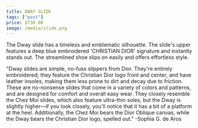 ```yaml
---
title: DWAY SLIDE
tags: ["post"]
price: $730.00
image: /media/slide.png
---
```

The Dway slide has a timeless and emblematic silhouette. The slide's upper features a deep blue embroidered 'CHRISTIAN DIOR' signature and instantly stands out. The streamlined shoe slips on easily and offers effortless style.
 
"Dway slides are simple, no-fuss slippers from Dior. They're entirely embroidered; they feature the Christian Dior logo front and center, and have leather insoles, making them less prone to dirt and decay due to friction. These are no-nonsense slides that come in a variety of colors and patterns, and are designed for comfort and overall easy wear. They closely resemble the Chez Moi slides, which also feature ultra-thin soles, but the Dway is slightly higher—if you look closely, you'll notice that it has a bit of a platform at the heel. Additionally, the Chez Moi bears the Dior Oblique canvas, while the Dway bears the Christian Dior logo, spelled out." -Sophia G. de Aros
